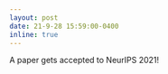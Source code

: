 ```yaml
---
layout: post
date: 21-9-28 15:59:00-0400
inline: true
---
```


A paper gets accepted to NeurIPS 2021!
